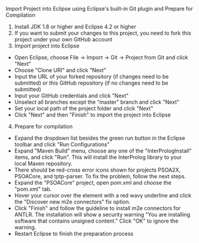 Import Project into Eclipse using Eclipse's built-in Git plugin and Prepare for Compilation
1. Install JDK 1.8 or higher and Eclipse 4.2 or higher
2. If you want to submit your changes to this project, you need to fork this project under your own GitHub account
3. Import project into Eclipse
* Open Eclipse, choose File -> Import -> Git -> Project from Git and click "Next"
* Choose "Clone URI" and click "Next"
* Input the URL of your forked repository (if changes need to be submitted) or this GitHub repository (if no changes need to be  submitted)
* Input your GitHub credentials and click "Next"
* Unselect all branches except the "master" branch and click "Next"
* Set your local path of the project folder and click "Next"
* Click "Next" and then "Finish" to import the project into Eclipse
4. Prepare for compilation
* Expand the dropdown list besides the green run button in the Eclipse toolbar and click "Run Configurations"
* Expand "Maven Build" menu, choose any one of the "InterPrologInstall" items, and click "Run". This will install the InterProlog library to your local Maven repository.
* There should be red-cross error icons shown for projects PSOA2X, PSOACore, and tptp-parser. To fix the problem, follow the next steps.
* Expand the "PSOACore" project, open pom.xml and choose the "pom.xml" tab.
* Hover your cursor over the <execution> element with a red wavy underline and click the "Discover new m2e connectors" fix option.
* Click "Finish" and follow the guideline to install m2e connectors for ANTLR. The installation will show a security warning "You are installing software that contains unsigned content." Click "OK" to ignore the warning.
* Restart Eclipse to finish the preparation process
